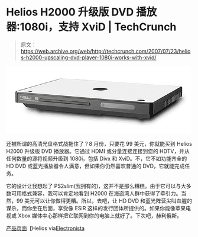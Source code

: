 # Helios H2000 升级版 DVD 播放器:1080i，支持 XviD | TechCrunch

> 原文：<https://web.archive.org/web/http://techcrunch.com/2007/07/23/helios-h2000-upscaling-dvd-player-1080i-works-with-xvid/>

[![heliosh2000.jpg](img/5e05b38d98bc97559a1f1c6ee48f7461.png)](https://web.archive.org/web/20150928065048/http://tctechcrunch2011.files.wordpress.com/2007/07/heliosh2000.jpg "heliosh2000.jpg")

还被所谓的高清光盘格式战拖住了？8 月份，只要花 99 美元，你就能买到 Helios H2000 升级版 DVD 播放器。它通过 HDMI 或分量连接连接到您的 HDTV，并从任何数量的源将视频升级到 1080i，包括 Divx 和 XviD。不，它不如功能齐全的 HD DVD 或蓝光播放器令人满意，但如果你仍然喜欢普通的 DVD，它就能完成任务。

它的设计让我想起了 PS2slim(我拥有的)，这并不是那么糟糕。由于它可以与大多数可用格式兼容，我可以肯定地看到 H2000 在海盗湾人群中获得了牵引力。当然，99 美元可以让你做得更糟。所以，去吧，让 HD DVD 和蓝光阵营尖叫血腥的谋杀，而你坐在后面，享受像 ESiR 这样的发行团体所提供的。如果你能像苹果电视或 Xbox 媒体中心那样把它联网到你的电脑上就好了。下次吧，赫利俄斯。

[产品页面](https://web.archive.org/web/20150928065048/http://helios-labs.com/us/products/H2000/h2000_overview.shtml)【Helios via[Electronista](https://web.archive.org/web/20150928065048/http://www.electronista.com/articles/07/07/23/helios.h2000/)
